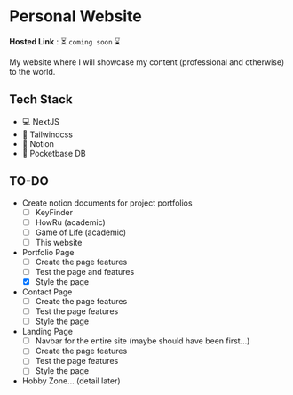 # Personal Website

**Hosted Link** : ⏳ `coming soon` ⌛

My website where I will showcase my content (professional and otherwise) to the world.

## Tech Stack
- :computer: NextJS
- :tada: Tailwindcss
- :floppy_disk: Notion
- :minidisc: Pocketbase DB

## TO-DO

- Create notion documents for project portfolios
    - [ ] KeyFinder
    - [ ] HowRu (academic)
    - [ ] Game of Life (academic)
    - [ ] This website
- Portfolio Page
    - [ ] Create the page features
    - [ ] Test the page and features
    - [X] Style the page
- Contact Page
    - [ ] Create the page features
    - [ ] Test the page features
    - [ ] Style the page 
- Landing Page
    - [ ] Navbar for the entire site (maybe should have been first...) 
    - [ ] Create the page features
    - [ ] Test the page features
    - [ ] Style the page
- Hobby Zone... (detail later)
